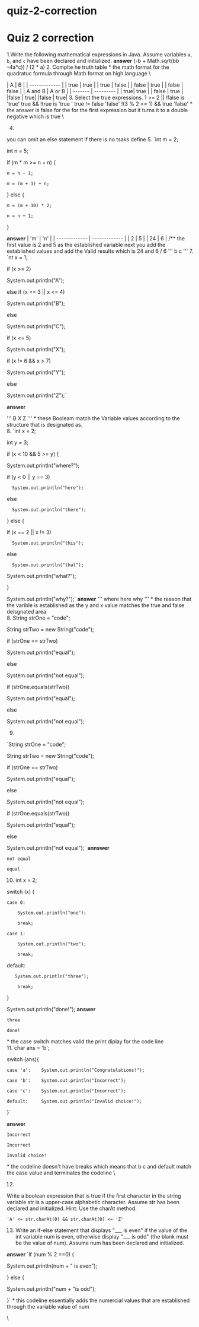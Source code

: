 # quiz-2-correction
# Quiz 2 correction
1.Write the following mathematical expressions in Java. Assume variables `a`, `b`, and `c` have been declared and initialized.
**answer** (-b + Math.sqrt(b*b -4*a*c)) / (2 * a)
2. Complte he truth table
\*
the math format for the quadratuc formula through Math format on high language
\

| A      | B    |
| ------------- |
| true | true   |
| true | false  |
| false | true  |
| false  | false |
| A and B | A   or B  |
| ------- | --------- |
| true| true |
| false | true |
|false | true| 
|false | true|
3.
Select the true expressions.
  1 >= 2 || !false is 'true'
  true && !true  is  'true '
    true != false 'false'
  !(3 % 2 == 1) && true 'false'
\*
the answer is false for the for the first expression but it turns it to a double negative
which is true
\

4.
you can omit an else statement if there is no tsaks define
5.
`int m = 2;

int n = 5;

if (m * m >= n + n) {

    n = n - 1;

    m = (m + 1) + n;

} else {

    m = (m + 10) * 2;

    n = n + 1;

}

**answer** 
| 'm'           | 'n'           |
| ------------- | ------------- |
| 2             |         5     |
| 24            |         6     |
/**
the first value is 2 and 5 as the established variable
next you add the established values and add the Valid results which is 24 and 6
/
6
'''
b
c
'''
7.
`nt x = 1;

if (x >= 2)

   System.out.println("A");

else if (x == 3 || x <= 4)

   System.out.println("B");

else

   System.out.println("C");

if (x <= 5)

   System.out.println("X");

if (x != 6 && x > 7)

   System.out.println("Y");

else

   System.out.println("Z");`

   **answer**

   '''
   B
   X
   Z
   '''
\*
these Booleam match the Variable values according to the structure that is designated as.
\
8.
`int x = 2;

int y = 3;

if (x < 10 && 5 >= y) {

   System.out.println("where?");

   if (y < 0  || y == 3)

      System.out.println("here");

   else

      System.out.println("there");

} else {

   if (x == 2 || x != 3)

      System.out.println("this");

   else

      System.out.println("that");

   System.out.println("what?");

}

System.out.println("why?");`
**answer**
'''
where
here
why
'''
\* the reason that the varible is established as the y and x value matches the true and false
deisgnated area
\
8.
String strOne = "code";

String strTwo = new String("code");

if (strOne == strTwo)

   System.out.println("equal");

else

   System.out.println("not equal");

if (strOne.equals(strTwo))

   System.out.println("equal");

else

   System.out.println("not equal");

9.
`String strOne = "code";

String strTwo = new String("code");

if (strOne == strTwo)

   System.out.println("equal");

else

   System.out.println("not equal");

if (strOne.equals(strTwo))

   System.out.println("equal");

else

   System.out.println("not equal");`
**annswer**
```
not equal

equal
```
10. int x = 2;

switch (x) {

    case 0:

        System.out.println("one");

        break;

    case 1:

        System.out.println("two");

        break;

   default:

       System.out.println("three");

        break;

}

System.out.println("done!");
**answer**
```
three

done!
```
\*
the case switch matches valid the print diplay for the code line
\
11.`char ans = 'b';

switch (ans){

    case 'a':    System.out.println("Congratulations!");

    case 'b':    System.out.println("Incorrect");

    case 'c':    System.out.println("Incorrect");

    default:     System.out.println("Invalid choice!");

}`

**answer**
```
Incorrect

Incorrect

Invalid choice!
```
\*
the codeline doesn't have breaks which means that b c and default match the case value and
terminates the codeline
\

12.
Write a boolean expression that is true if the first character in the string variable str is a upper-case alphabetic character. Assume str has been declared and initialized. Hint:  Use the charAt method.

```
'A' <= str.charAt(0) && str.charAt(0) <= 'Z'

```
13. Write an if-else statement that displays "___ is even" if the value of the int variable num is even, otherwise display "___ is odd" (the blank must be the value of num). Assume num has been declared and initialized.

    
**answer**
`if (num % 2 ==0) {

   System.out.println(num + " is even");

} else {

   System.out.println("num + "is odd");

}`
\*
this codeline essentially adds the numercial values that are established through the variable value of num

\


  
